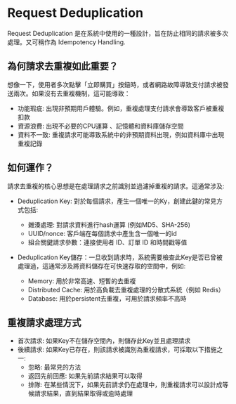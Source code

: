 # Request Deduplication

Request Deduplication 是在系統中使用的一種設計，旨在防止相同的請求被多次處理。又可稱作為 Idempotency Handling.

## 為何請求去重複如此重要？
想像一下，使用者多次點擊「立即購買」按鈕時，或者網路故障導致支付請求被發送兩次。如果沒有去重複機制，這可能導致：

- 功能瑕疵: 出現非預期用戶體驗。例如，重複處理支付請求會導致客戶被重複扣款
- 資源浪費: 出現不必要的CPU運算 、記憶體和資料庫儲存空間
- 資料不一致: 重複請求可能導致系統中的非預期資料出現，例如資料庫中出現重複記錄

## 如何運作？
請求去重複的核心思想是在處理請求之前識別並過濾掉重複的請求。這通常涉及:

- Deduplication Key: 對於每個請求，產生一個唯一的Ky，創建此鍵的常見方式包括:
  - 雜湊處理: 對請求資料進行hash運算 (例如MD5、SHA-256)
  - UUID/nonce: 客戶端在每個請求中產生含一個唯一的id
  - 組合關鍵請求參數：連接使用者 ID、訂單 ID 和時間戳等值

- Deduplication Key儲存：一旦收到請求時，系統需要檢查此Key是否已曾被處理過，這通常涉及將資料儲存在可快速存取的空間中，例如:
  - Memory: 用於非常高速、短暫的去重複
  - Distributed Cache: 用於高負載去重複處理的分散式系統（例如 Redis）
  - Database: 用於persistent去重複，可用於請求頻率不高時


## 重複請求處理方式

- 首次請求: 如果Key不在儲存空間內，則儲存此Key並且處理請求
- 後續請求: 如果Key已存在，則該請求被識別為重複請求，可採取以下措施之一:
  - 忽略: 最常見的方法
  - 返回先前回應: 如果先前請求結果可以取得
  - 排隊: 在某些情況下，如果先前請求仍在處理中，則重複請求可以設計成等候請求結果，直到結果取得或逾時處理